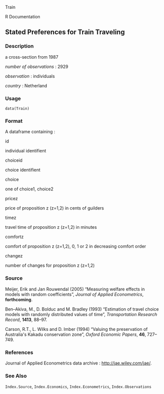 Train

R Documentation

## Stated Preferences for Train Traveling

### Description

a cross-section from 1987

_number of observations_ : 2929

_observation_ : individuals

_country_ : Netherland

### Usage

    data(Train)

### Format

A dataframe containing :

id

individual identifient

choiceid

choice identifient

choice

one of choice1, choice2

pricez

price of proposition z (z=1,2) in cents of guilders

timez

travel time of proposition z (z=1,2) in minutes

comfortz

comfort of proposition z (z=1,2), 0, 1 or 2 in decreasing comfort order

changez

number of changes for proposition z (z=1,2)

### Source

Meijer, Erik and Jan Rouwendal (2005) “Measuring welfare effects in models
with random coefficients”, _Journal of Applied Econometrics_, **forthcoming**.

Ben–Akiva, M., D. Bolduc and M. Bradley (1993) “Estimation of travel choice
models with randomly distributed values of time”, _Transportation Research
Record_, **1413**, 88–97.

Carson, R.T., L. Wilks and D. Imber (1994) “Valuing the preservation of
Australia's Kakadu conservation zone”, _Oxford Economic Papers_, **46**,
727–749.

### References

Journal of Applied Econometrics data archive : <http://jae.wiley.com/jae/>.

### See Also

`Index.Source`, `Index.Economics`, `Index.Econometrics`, `Index.Observations`

